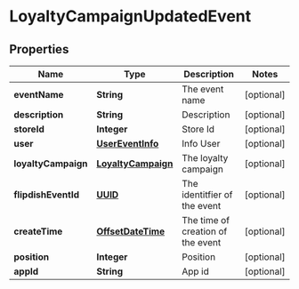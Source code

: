 
# LoyaltyCampaignUpdatedEvent

## Properties
Name | Type | Description | Notes
------------ | ------------- | ------------- | -------------
**eventName** | **String** | The event name |  [optional]
**description** | **String** | Description |  [optional]
**storeId** | **Integer** | Store Id |  [optional]
**user** | [**UserEventInfo**](UserEventInfo.md) | Info User |  [optional]
**loyaltyCampaign** | [**LoyaltyCampaign**](LoyaltyCampaign.md) | The loyalty campaign |  [optional]
**flipdishEventId** | [**UUID**](UUID.md) | The identitfier of the event |  [optional]
**createTime** | [**OffsetDateTime**](OffsetDateTime.md) | The time of creation of the event |  [optional]
**position** | **Integer** | Position |  [optional]
**appId** | **String** | App id |  [optional]



